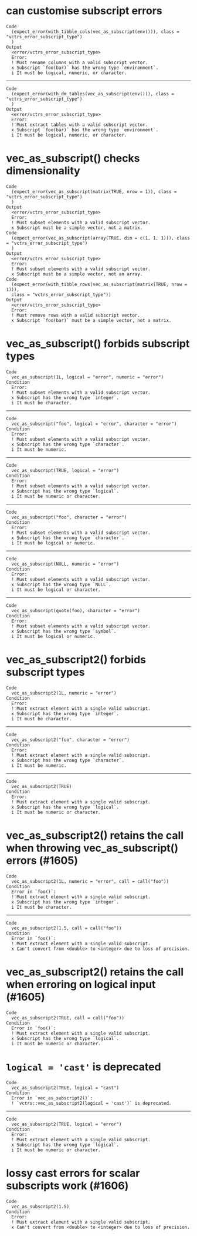 # can customise subscript errors

    Code
      (expect_error(with_tibble_cols(vec_as_subscript(env())), class = "vctrs_error_subscript_type")
      )
    Output
      <error/vctrs_error_subscript_type>
      Error:
      ! Must rename columns with a valid subscript vector.
      x Subscript `foo(bar)` has the wrong type `environment`.
      i It must be logical, numeric, or character.

---

    Code
      (expect_error(with_dm_tables(vec_as_subscript(env())), class = "vctrs_error_subscript_type")
      )
    Output
      <error/vctrs_error_subscript_type>
      Error:
      ! Must extract tables with a valid subscript vector.
      x Subscript `foo(bar)` has the wrong type `environment`.
      i It must be logical, numeric, or character.

# vec_as_subscript() checks dimensionality

    Code
      (expect_error(vec_as_subscript(matrix(TRUE, nrow = 1)), class = "vctrs_error_subscript_type")
      )
    Output
      <error/vctrs_error_subscript_type>
      Error:
      ! Must subset elements with a valid subscript vector.
      x Subscript must be a simple vector, not a matrix.
    Code
      (expect_error(vec_as_subscript(array(TRUE, dim = c(1, 1, 1))), class = "vctrs_error_subscript_type")
      )
    Output
      <error/vctrs_error_subscript_type>
      Error:
      ! Must subset elements with a valid subscript vector.
      x Subscript must be a simple vector, not an array.
    Code
      (expect_error(with_tibble_rows(vec_as_subscript(matrix(TRUE, nrow = 1))),
      class = "vctrs_error_subscript_type"))
    Output
      <error/vctrs_error_subscript_type>
      Error:
      ! Must remove rows with a valid subscript vector.
      x Subscript `foo(bar)` must be a simple vector, not a matrix.

# vec_as_subscript() forbids subscript types

    Code
      vec_as_subscript(1L, logical = "error", numeric = "error")
    Condition
      Error:
      ! Must subset elements with a valid subscript vector.
      x Subscript has the wrong type `integer`.
      i It must be character.

---

    Code
      vec_as_subscript("foo", logical = "error", character = "error")
    Condition
      Error:
      ! Must subset elements with a valid subscript vector.
      x Subscript has the wrong type `character`.
      i It must be numeric.

---

    Code
      vec_as_subscript(TRUE, logical = "error")
    Condition
      Error:
      ! Must subset elements with a valid subscript vector.
      x Subscript has the wrong type `logical`.
      i It must be numeric or character.

---

    Code
      vec_as_subscript("foo", character = "error")
    Condition
      Error:
      ! Must subset elements with a valid subscript vector.
      x Subscript has the wrong type `character`.
      i It must be logical or numeric.

---

    Code
      vec_as_subscript(NULL, numeric = "error")
    Condition
      Error:
      ! Must subset elements with a valid subscript vector.
      x Subscript has the wrong type `NULL`.
      i It must be logical or character.

---

    Code
      vec_as_subscript(quote(foo), character = "error")
    Condition
      Error:
      ! Must subset elements with a valid subscript vector.
      x Subscript has the wrong type `symbol`.
      i It must be logical or numeric.

# vec_as_subscript2() forbids subscript types

    Code
      vec_as_subscript2(1L, numeric = "error")
    Condition
      Error:
      ! Must extract element with a single valid subscript.
      x Subscript has the wrong type `integer`.
      i It must be character.

---

    Code
      vec_as_subscript2("foo", character = "error")
    Condition
      Error:
      ! Must extract element with a single valid subscript.
      x Subscript has the wrong type `character`.
      i It must be numeric.

---

    Code
      vec_as_subscript2(TRUE)
    Condition
      Error:
      ! Must extract element with a single valid subscript.
      x Subscript has the wrong type `logical`.
      i It must be numeric or character.

# vec_as_subscript2() retains the call when throwing vec_as_subscript() errors (#1605)

    Code
      vec_as_subscript2(1L, numeric = "error", call = call("foo"))
    Condition
      Error in `foo()`:
      ! Must extract element with a single valid subscript.
      x Subscript has the wrong type `integer`.
      i It must be character.

---

    Code
      vec_as_subscript2(1.5, call = call("foo"))
    Condition
      Error in `foo()`:
      ! Must extract element with a single valid subscript.
      x Can't convert from <double> to <integer> due to loss of precision.

# vec_as_subscript2() retains the call when erroring on logical input (#1605)

    Code
      vec_as_subscript2(TRUE, call = call("foo"))
    Condition
      Error in `foo()`:
      ! Must extract element with a single valid subscript.
      x Subscript has the wrong type `logical`.
      i It must be numeric or character.

# `logical = 'cast'` is deprecated

    Code
      vec_as_subscript2(TRUE, logical = "cast")
    Condition
      Error in `vec_as_subscript2()`:
      ! `vctrs::vec_as_subscript2(logical = 'cast')` is deprecated.

---

    Code
      vec_as_subscript2(TRUE, logical = "error")
    Condition
      Error:
      ! Must extract element with a single valid subscript.
      x Subscript has the wrong type `logical`.
      i It must be numeric or character.

# lossy cast errors for scalar subscripts work (#1606)

    Code
      vec_as_subscript2(1.5)
    Condition
      Error:
      ! Must extract element with a single valid subscript.
      x Can't convert from <double> to <integer> due to loss of precision.

